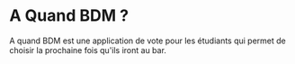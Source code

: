 
# A Quand BDM ?

A quand BDM est une application de vote pour les étudiants qui permet de choisir la prochaine fois qu'ils iront au bar.
